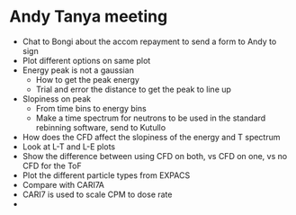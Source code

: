 # Andy Tanya meeting
- Chat to Bongi about the accom repayment to send a form to Andy to sign
- Plot different options on same plot
- Energy peak is not a gaussian
	- How to get the peak energy
	- Trial and error the distance to get the peak to line up
- Slopiness on peak
	- From time bins to energy bins
	- Make a time spectrum for neutrons to be used in the standard rebinning software, send to Kutullo
- How does the CFD affect the slopiness of the energy and T spectrum
- Look at L-T and L-E plots
- Show the difference between using CFD on both, vs CFD on one, vs no CFD for the ToF
- Plot the different particle types from EXPACS
- Compare with CARI7A
- CARI7 is used to scale CPM to dose rate
- 